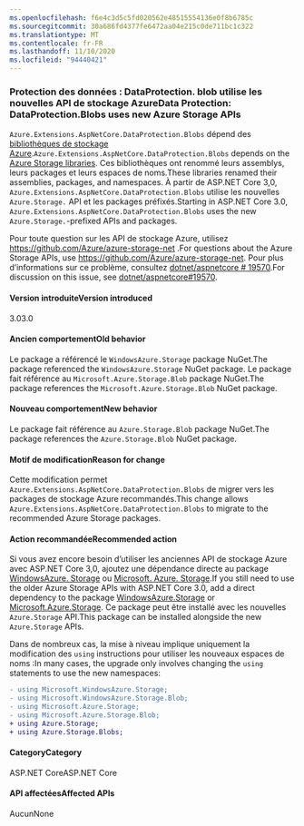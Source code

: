```yaml
---
ms.openlocfilehash: f6e4c3d5c5fd020562e48515554136e0f8b6785c
ms.sourcegitcommit: 30a686fd4377fe6472aa04e215c0de711bc1c322
ms.translationtype: MT
ms.contentlocale: fr-FR
ms.lasthandoff: 11/10/2020
ms.locfileid: "94440421"
---
```

### <a name="data-protection-dataprotectionblobs-uses-new-azure-storage-apis"></a><span data-ttu-id="f6f5b-101">Protection des données : DataProtection. blob utilise les nouvelles API de stockage Azure</span><span class="sxs-lookup"><span data-stu-id="f6f5b-101">Data Protection: DataProtection.Blobs uses new Azure Storage APIs</span></span>

<span data-ttu-id="f6f5b-102">`Azure.Extensions.AspNetCore.DataProtection.Blobs` dépend des [bibliothèques de stockage Azure](https://github.com/Azure/azure-storage-net).</span><span class="sxs-lookup"><span data-stu-id="f6f5b-102">`Azure.Extensions.AspNetCore.DataProtection.Blobs` depends on the [Azure Storage libraries](https://github.com/Azure/azure-storage-net).</span></span> <span data-ttu-id="f6f5b-103">Ces bibliothèques ont renommé leurs assemblys, leurs packages et leurs espaces de noms.</span><span class="sxs-lookup"><span data-stu-id="f6f5b-103">These libraries renamed their assemblies, packages, and namespaces.</span></span> <span data-ttu-id="f6f5b-104">À partir de ASP.NET Core 3,0, `Azure.Extensions.AspNetCore.DataProtection.Blobs` utilise les nouvelles `Azure.Storage.` API et les packages préfixés.</span><span class="sxs-lookup"><span data-stu-id="f6f5b-104">Starting in ASP.NET Core 3.0, `Azure.Extensions.AspNetCore.DataProtection.Blobs` uses the new `Azure.Storage.`-prefixed APIs and packages.</span></span>

<span data-ttu-id="f6f5b-105">Pour toute question sur les API de stockage Azure, utilisez <https://github.com/Azure/azure-storage-net> .</span><span class="sxs-lookup"><span data-stu-id="f6f5b-105">For questions about the Azure Storage APIs, use <https://github.com/Azure/azure-storage-net>.</span></span> <span data-ttu-id="f6f5b-106">Pour plus d’informations sur ce problème, consultez [dotnet/aspnetcore # 19570](https://github.com/dotnet/aspnetcore/issues/19570).</span><span class="sxs-lookup"><span data-stu-id="f6f5b-106">For discussion on this issue, see [dotnet/aspnetcore#19570](https://github.com/dotnet/aspnetcore/issues/19570).</span></span>

#### <a name="version-introduced"></a><span data-ttu-id="f6f5b-107">Version introduite</span><span class="sxs-lookup"><span data-stu-id="f6f5b-107">Version introduced</span></span>

<span data-ttu-id="f6f5b-108">3.0</span><span class="sxs-lookup"><span data-stu-id="f6f5b-108">3.0</span></span>

#### <a name="old-behavior"></a><span data-ttu-id="f6f5b-109">Ancien comportement</span><span class="sxs-lookup"><span data-stu-id="f6f5b-109">Old behavior</span></span>

<span data-ttu-id="f6f5b-110">Le package a référencé le `WindowsAzure.Storage` package NuGet.</span><span class="sxs-lookup"><span data-stu-id="f6f5b-110">The package referenced the `WindowsAzure.Storage` NuGet package.</span></span>
<span data-ttu-id="f6f5b-111">Le package fait référence au `Microsoft.Azure.Storage.Blob` package NuGet.</span><span class="sxs-lookup"><span data-stu-id="f6f5b-111">The package references the `Microsoft.Azure.Storage.Blob` NuGet package.</span></span>

#### <a name="new-behavior"></a><span data-ttu-id="f6f5b-112">Nouveau comportement</span><span class="sxs-lookup"><span data-stu-id="f6f5b-112">New behavior</span></span>

<span data-ttu-id="f6f5b-113">Le package fait référence au `Azure.Storage.Blob` package NuGet.</span><span class="sxs-lookup"><span data-stu-id="f6f5b-113">The package references the `Azure.Storage.Blob` NuGet package.</span></span>

#### <a name="reason-for-change"></a><span data-ttu-id="f6f5b-114">Motif de modification</span><span class="sxs-lookup"><span data-stu-id="f6f5b-114">Reason for change</span></span>

<span data-ttu-id="f6f5b-115">Cette modification permet `Azure.Extensions.AspNetCore.DataProtection.Blobs` de migrer vers les packages de stockage Azure recommandés.</span><span class="sxs-lookup"><span data-stu-id="f6f5b-115">This change allows `Azure.Extensions.AspNetCore.DataProtection.Blobs` to migrate to the recommended Azure Storage packages.</span></span>

#### <a name="recommended-action"></a><span data-ttu-id="f6f5b-116">Action recommandée</span><span class="sxs-lookup"><span data-stu-id="f6f5b-116">Recommended action</span></span>

<span data-ttu-id="f6f5b-117">Si vous avez encore besoin d’utiliser les anciennes API de stockage Azure avec ASP.NET Core 3,0, ajoutez une dépendance directe au package [WindowsAzure. Storage](https://www.nuget.org/packages/WindowsAzure.Storage/) ou [Microsoft. Azure. Storage](https://www.nuget.org/packages/Microsoft.Azure.Storage.Blob/).</span><span class="sxs-lookup"><span data-stu-id="f6f5b-117">If you still need to use the older Azure Storage APIs with ASP.NET Core 3.0, add a direct dependency to the package [WindowsAzure.Storage](https://www.nuget.org/packages/WindowsAzure.Storage/) or [Microsoft.Azure.Storage](https://www.nuget.org/packages/Microsoft.Azure.Storage.Blob/).</span></span> <span data-ttu-id="f6f5b-118">Ce package peut être installé avec les nouvelles `Azure.Storage` API.</span><span class="sxs-lookup"><span data-stu-id="f6f5b-118">This package can be installed alongside the new `Azure.Storage` APIs.</span></span>

<span data-ttu-id="f6f5b-119">Dans de nombreux cas, la mise à niveau implique uniquement la modification des `using` instructions pour utiliser les nouveaux espaces de noms :</span><span class="sxs-lookup"><span data-stu-id="f6f5b-119">In many cases, the upgrade only involves changing the `using` statements to use the new namespaces:</span></span>

```diff
- using Microsoft.WindowsAzure.Storage;
- using Microsoft.WindowsAzure.Storage.Blob;
- using Microsoft.Azure.Storage;
- using Microsoft.Azure.Storage.Blob;
+ using Azure.Storage;
+ using Azure.Storage.Blobs;
```

#### <a name="category"></a><span data-ttu-id="f6f5b-120">Category</span><span class="sxs-lookup"><span data-stu-id="f6f5b-120">Category</span></span>

<span data-ttu-id="f6f5b-121">ASP.NET Core</span><span class="sxs-lookup"><span data-stu-id="f6f5b-121">ASP.NET Core</span></span>

#### <a name="affected-apis"></a><span data-ttu-id="f6f5b-122">API affectées</span><span class="sxs-lookup"><span data-stu-id="f6f5b-122">Affected APIs</span></span>

<span data-ttu-id="f6f5b-123">Aucun</span><span class="sxs-lookup"><span data-stu-id="f6f5b-123">None</span></span>

<!-- 

#### Affected APIs

Not detectable via API analysis

-->
